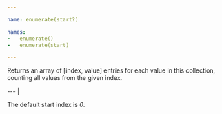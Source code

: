 ```yaml
---

name: enumerate(start?)

names:
-   enumerate()
-   enumerate(start)

---
```


Returns an array of [index, value] entries for each value in this collection,
counting all values from the given index.

--- |

The default start index is *0*.

